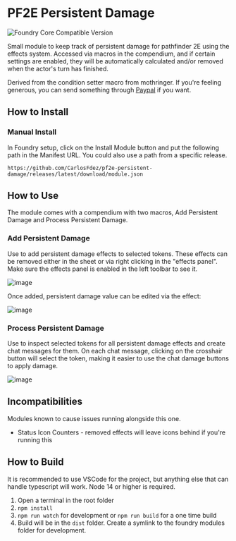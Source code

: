 # PF2E Persistent Damage
![Foundry Core Compatible Version](https://img.shields.io/badge/dynamic/json.svg?url=https%3A%2F%2Fraw.githubusercontent.com%2FCarlosFdez%2Fpf2e-persistent-damage%2Fmaster%2Fsrc%2Fmodule.json&label=Foundry%20Version&query=$.compatibleCoreVersion&colorB=orange)

Small module to keep track of persistent damage for pathfinder 2E using the effects system. Accessed via macros in the compendium, and if certain settings are enabled, they will be automatically calculated and/or removed when the actor's turn has finished.

Derived from the condition setter macro from mothringer. If you're feeling generous, you can send something through [Paypal](https://paypal.me/carlosfernandez1779?locale.x=en_US) if you want.

## How to Install

### Manual Install
In Foundry setup, click on the Install Module button and put the following path in the Manifest URL. You could also use a path from a specific release.

`https://github.com/CarlosFdez/pf2e-persistent-damage/releases/latest/download/module.json`

## How to Use
The module comes with a compendium with two macros, Add Persistent Damage and Process Persistent Damage.

### Add Persistent Damage
Use to add persistent damage effects to selected tokens. These effects can be removed either in the sheet or via right clicking in the "effects panel". Make sure the effects panel is enabled in the left toolbar to see it.

![image](https://user-images.githubusercontent.com/1286721/111531022-62c71800-873a-11eb-8a15-06d017b8d4a6.png)

Once added, persistent damage value can be edited via the effect:

![image](https://user-images.githubusercontent.com/1286721/111926202-400e6980-8a82-11eb-903d-6ee8fac8f921.png)

### Process Persistent Damage
Use to inspect selected tokens for all persistent damage effects and create chat messages for them. On each chat message, clicking on the crosshair button will select the token, making it easier to use the chat damage buttons to apply damage.

![image](https://user-images.githubusercontent.com/1286721/111949776-b24d7100-8ab7-11eb-86d1-3270c4f138dc.png)

## Incompatibilities
Modules known to cause issues running alongside this one.

* Status Icon Counters - removed effects will leave icons behind if you're running this

## How to Build
It is recommended to use VSCode for the project, but anything else that can handle typescript will work. Node 14 or higher is required.

1) Open a terminal in the root folder
2) `npm install`
3) `npm run watch` for development or `npm run build` for a one time build
4) Build will be in the `dist` folder. Create a symlink to the foundry modules folder for development.
